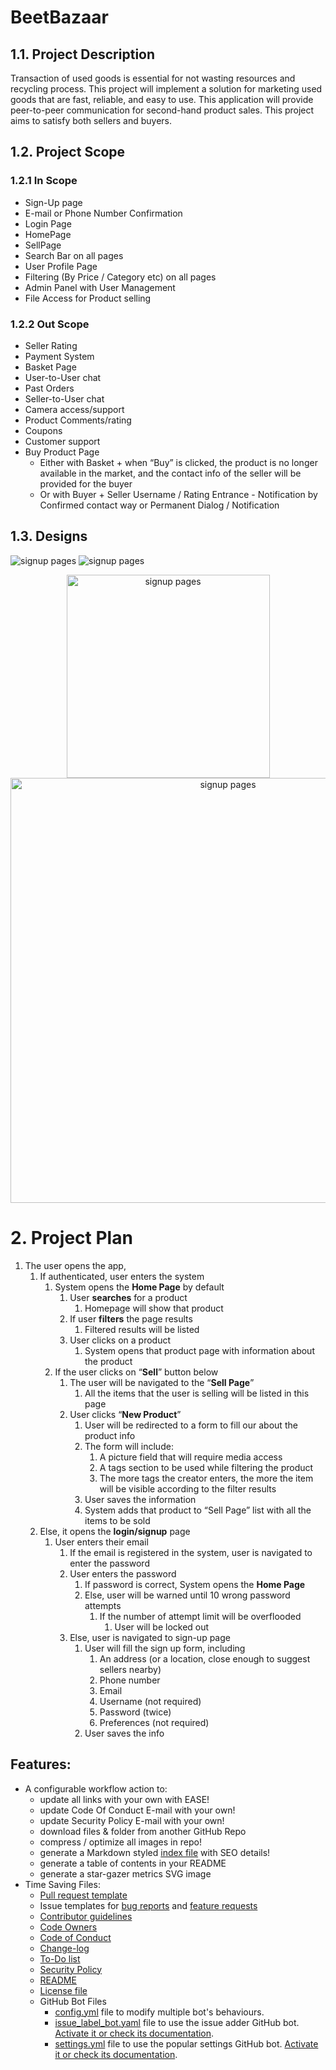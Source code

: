 # BeetBazaar 

## 1.1. **Project Description**

Transaction of used goods is essential for not wasting resources and recycling process. This project will implement a solution for marketing used goods that are fast, reliable, and easy to use. This application will provide peer-to-peer communication for second-hand product sales. This project aims to satisfy both sellers and buyers.

## 1.2. Project Scope

### 1.2.1 In Scope

- Sign-Up page
- E-mail or Phone Number Confirmation
- Login Page
- HomePage
- SellPage
- Search Bar on all pages
- User Profile Page
- Filtering (By Price / Category etc) on all pages
- Admin Panel with User Management
- File Access for Product selling

### 1.2.2 Out Scope

- Seller Rating
- Payment System
- Basket Page
- User-to-User chat
- Past Orders
- Seller-to-User chat
- Camera access/support
- Product Comments/rating
- Coupons
- Customer support
- Buy Product Page
    - Either with Basket + when “Buy” is clicked, the product is no longer available in the market, and the contact info of the seller will be provided for the buyer
    - Or with Buyer + Seller Username / Rating Entrance - Notification by Confirmed contact way or Permanent Dialog / Notification

## 1.3. Designs

<img alt="signup pages" src="https://github.com/bozan/BeetBazaar/blob/main/designed%20templates/signup_signin.png?raw=true"></img></a>
<img alt="signup pages" src="https://github.com/bozan/BeetBazaar/blob/main/designed%20templates/product_pages.png?raw=true"></img></a>


<p align="center">
<img width=325 alt="signup pages" src="https://github.com/bozan/BeetBazaar/blob/main/designed%20templates/profile_page.png?raw=true"></img></a> 
<img width=680 alt="signup pages" src="https://github.com/bozan/BeetBazaar/blob/main/designed%20templates/selling_pages.png?raw=true"></img></a>  
</p>


# 2. Project Plan

1. The user opens the app,
    1. If authenticated, user enters the system
        1. System opens the **Home Page** by default
            1. User **searches** for a product
                1. Homepage will show that product
            2. If user **filters** the page results
                1. Filtered results will be listed
            3. User clicks on a product
                1. System opens that product page with information about the product
        2. If the user clicks on “**Sell**” button below
            1. The user will be navigated to the “**Sell Page**”
                1. All the items that the user is selling will be listed in this page
            2. User clicks “**New Product**”
                1. User will be redirected to a form to fill our about the product info
                2. The form will include:
                    1. A picture field that will require media access
                    2. A tags section to be used while filtering the product
                    3. The more tags the creator enters, the more the item will be visible according to the filter results
                3. User saves the information
                4. System adds that product to “Sell Page” list with all the items to be sold
    2. Else, it opens the **login/signup** page
        1. User enters their email
            1. If the email is registered in the system, user is navigated to enter the password
            2. User enters the password
                1. If password is correct, System opens the **Home Page**
                2. Else, user will be warned until 10 wrong password attempts
                    1. If the number of attempt limit will be overflooded
                        1. User will be locked out
            3. Else, user is navigated to sign-up page
                1. User will fill the sign up form, including
                    1. An address (or a location, close enough to suggest sellers nearby)
                    2. Phone number
                    3. Email
                    4. Username (not required)
                    5. Password (twice)
                    6. Preferences (not required)
                2. User saves the info

## Features:

- A configurable workflow action to:  
  - update all links with your own with EASE!
  - update Code Of Conduct E-mail with your own!
  - update Security Policy E-mail with your own!
  - download files & folder from another GitHub Repo
  - compress / optimize all images in repo!
  - generate a Markdown styled [index file](index.html) with SEO details!
  - generate a table of contents in your README
  - generate a star-gazer metrics SVG image
- Time Saving Files:
  - [Pull request template](.github/pull_request_template.md)
  - Issue templates for [bug reports](.github/ISSUE_TEMPLATE/bug_report.yaml) and
    [feature requests](.github/ISSUE_TEMPLATE/feature_request.yaml)
  - [Contributor guidelines](.github/CONTRIBUTING.md)
  - [Code Owners](.github/CODEOWNERS)
  - [Code of Conduct](.github/CODE_OF_CONDUCT.md)
  - [Change-log](.github/CHANGE_LOG.md)
  - [To-Do list](.github/TO_DO.md)
  - [Security Policy](.github/SECURITY.md)
  - [README](README.md)
  - [License file](LICENSE) 
   - GitHub Bot Files
       -  [config.yml](/.github/config.yml) file to modify multiple bot's behaviours.
       -  [issue_label_bot.yaml](/.github/issue_label_bot.yaml) file to use the issue adder GitHub bot. [Activate it or check its documentation](https://github.com/marketplace/issue-label-bot).
       -  [settings.yml](/.github/settings.yml) file to use the popular settings GitHub bot. [Activate it or check its documentation](https://probot.github.io/apps/settings/).


